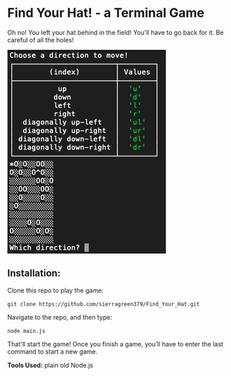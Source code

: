 # Find Your Hat! - a Terminal Game

Oh no! You left your hat behind in the field! You'll have to go back for it. Be careful of all the holes!

![Photo of the Find Your Hat terminal game](Find_Your_Hat_screenshot.png)

## Installation:

Clone this repo to play the game:

    git clone https://github.com/sierragreen379/Find_Your_Hat.git

Navigate to the repo, and then type:

    node main.js

That'll start the game! Once you finish a game, you'll have to enter the last command to start a new game.

**Tools Used:** plain old Node.js